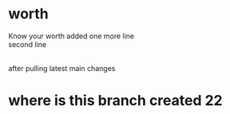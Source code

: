 # worth
Know your worth
added one more line<br>
second line
<br>

<br>
after pulling latest main changes

# where is this branch created 22
